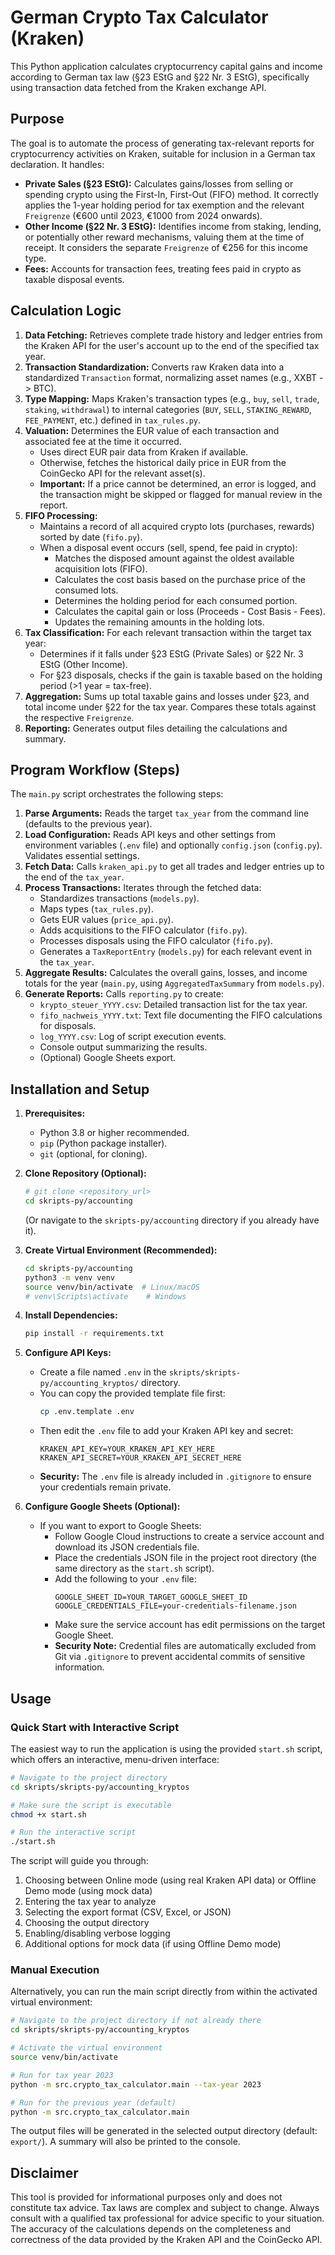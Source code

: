 # German Crypto Tax Calculator (Kraken)

This Python application calculates cryptocurrency capital gains and income according to German tax law (§23 EStG and §22 Nr. 3 EStG), specifically using transaction data fetched from the Kraken exchange API.

## Purpose

The goal is to automate the process of generating tax-relevant reports for cryptocurrency activities on Kraken, suitable for inclusion in a German tax declaration. It handles:

*   **Private Sales (§23 EStG):** Calculates gains/losses from selling or spending crypto using the First-In, First-Out (FIFO) method. It correctly applies the 1-year holding period for tax exemption and the relevant `Freigrenze` (€600 until 2023, €1000 from 2024 onwards).
*   **Other Income (§22 Nr. 3 EStG):** Identifies income from staking, lending, or potentially other reward mechanisms, valuing them at the time of receipt. It considers the separate `Freigrenze` of €256 for this income type.
*   **Fees:** Accounts for transaction fees, treating fees paid in crypto as taxable disposal events.

## Calculation Logic

1.  **Data Fetching:** Retrieves complete trade history and ledger entries from the Kraken API for the user's account up to the end of the specified tax year.
2.  **Transaction Standardization:** Converts raw Kraken data into a standardized `Transaction` format, normalizing asset names (e.g., XXBT -> BTC).
3.  **Type Mapping:** Maps Kraken's transaction types (e.g., `buy`, `sell`, `trade`, `staking`, `withdrawal`) to internal categories (`BUY`, `SELL`, `STAKING_REWARD`, `FEE_PAYMENT`, etc.) defined in `tax_rules.py`.
4.  **Valuation:** Determines the EUR value of each transaction and associated fee at the time it occurred.
    *   Uses direct EUR pair data from Kraken if available.
    *   Otherwise, fetches the historical daily price in EUR from the CoinGecko API for the relevant asset(s).
    *   **Important:** If a price cannot be determined, an error is logged, and the transaction might be skipped or flagged for manual review in the report.
5.  **FIFO Processing:**
    *   Maintains a record of all acquired crypto lots (purchases, rewards) sorted by date (`fifo.py`).
    *   When a disposal event occurs (sell, spend, fee paid in crypto):
        *   Matches the disposed amount against the oldest available acquisition lots (FIFO).
        *   Calculates the cost basis based on the purchase price of the consumed lots.
        *   Determines the holding period for each consumed portion.
        *   Calculates the capital gain or loss (Proceeds - Cost Basis - Fees).
        *   Updates the remaining amounts in the holding lots.
6.  **Tax Classification:** For each relevant transaction within the target tax year:
    *   Determines if it falls under §23 EStG (Private Sales) or §22 Nr. 3 EStG (Other Income).
    *   For §23 disposals, checks if the gain is taxable based on the holding period (>1 year = tax-free).
7.  **Aggregation:** Sums up total taxable gains and losses under §23, and total income under §22 for the tax year. Compares these totals against the respective `Freigrenze`.
8.  **Reporting:** Generates output files detailing the calculations and summary.

## Program Workflow (Steps)

The `main.py` script orchestrates the following steps:

1.  **Parse Arguments:** Reads the target `tax_year` from the command line (defaults to the previous year).
2.  **Load Configuration:** Reads API keys and other settings from environment variables (`.env` file) and optionally `config.json` (`config.py`). Validates essential settings.
3.  **Fetch Data:** Calls `kraken_api.py` to get all trades and ledger entries up to the end of the `tax_year`.
4.  **Process Transactions:** Iterates through the fetched data:
    *   Standardizes transactions (`models.py`).
    *   Maps types (`tax_rules.py`).
    *   Gets EUR values (`price_api.py`).
    *   Adds acquisitions to the FIFO calculator (`fifo.py`).
    *   Processes disposals using the FIFO calculator (`fifo.py`).
    *   Generates a `TaxReportEntry` (`models.py`) for each relevant event in the `tax_year`.
5.  **Aggregate Results:** Calculates the overall gains, losses, and income totals for the year (`main.py`, using `AggregatedTaxSummary` from `models.py`).
6.  **Generate Reports:** Calls `reporting.py` to create:
    *   `krypto_steuer_YYYY.csv`: Detailed transaction list for the tax year.
    *   `fifo_nachweis_YYYY.txt`: Text file documenting the FIFO calculations for disposals.
    *   `log_YYYY.csv`: Log of script execution events.
    *   Console output summarizing the results.
    *   (Optional) Google Sheets export.

## Installation and Setup

1.  **Prerequisites:**
    *   Python 3.8 or higher recommended.
    *   `pip` (Python package installer).
    *   `git` (optional, for cloning).

2.  **Clone Repository (Optional):**
    ```bash
    # git clone <repository_url>
    cd skripts-py/accounting
    ```
    (Or navigate to the `skripts-py/accounting` directory if you already have it).

3.  **Create Virtual Environment (Recommended):**
    ```bash
    cd skripts-py/accounting
    python3 -m venv venv
    source venv/bin/activate  # Linux/macOS
    # venv\Scripts\activate    # Windows
    ```

4.  **Install Dependencies:**
    ```bash
    pip install -r requirements.txt
    ```

5.  **Configure API Keys:**
    *   Create a file named `.env` in the `skripts/skripts-py/accounting_kryptos/` directory.
    *   You can copy the provided template file first:
        ```bash
        cp .env.template .env
        ```
    *   Then edit the `.env` file to add your Kraken API key and secret:
        ```dotenv
        KRAKEN_API_KEY=YOUR_KRAKEN_API_KEY_HERE
        KRAKEN_API_SECRET=YOUR_KRAKEN_API_SECRET_HERE
        ```
    *   **Security:** The `.env` file is already included in `.gitignore` to ensure your credentials remain private.

6.  **Configure Google Sheets (Optional):**
    *   If you want to export to Google Sheets:
        *   Follow Google Cloud instructions to create a service account and download its JSON credentials file.
        *   Place the credentials JSON file in the project root directory (the same directory as the `start.sh` script).
        *   Add the following to your `.env` file:
            ```dotenv
            GOOGLE_SHEET_ID=YOUR_TARGET_GOOGLE_SHEET_ID
            GOOGLE_CREDENTIALS_FILE=your-credentials-filename.json
            ```
        *   Make sure the service account has edit permissions on the target Google Sheet.
        *   **Security Note:** Credential files are automatically excluded from Git via `.gitignore` to prevent accidental commits of sensitive information.

## Usage

### Quick Start with Interactive Script

The easiest way to run the application is using the provided `start.sh` script, which offers an interactive, menu-driven interface:

```bash
# Navigate to the project directory
cd skripts/skripts-py/accounting_kryptos

# Make sure the script is executable
chmod +x start.sh

# Run the interactive script
./start.sh
```

The script will guide you through:
1. Choosing between Online mode (using real Kraken API data) or Offline Demo mode (using mock data)
2. Entering the tax year to analyze
3. Selecting the export format (CSV, Excel, or JSON)
4. Choosing the output directory
5. Enabling/disabling verbose logging
6. Additional options for mock data (if using Offline Demo mode)

### Manual Execution

Alternatively, you can run the main script directly from within the activated virtual environment:

```bash
# Navigate to the project directory if not already there
cd skripts/skripts-py/accounting_kryptos

# Activate the virtual environment
source venv/bin/activate

# Run for tax year 2023
python -m src.crypto_tax_calculator.main --tax-year 2023

# Run for the previous year (default)
python -m src.crypto_tax_calculator.main
```

The output files will be generated in the selected output directory (default: `export/`). A summary will also be printed to the console.

## Disclaimer

This tool is provided for informational purposes only and does not constitute tax advice. Tax laws are complex and subject to change. Always consult with a qualified tax professional for advice specific to your situation. The accuracy of the calculations depends on the completeness and correctness of the data provided by the Kraken API and the CoinGecko API.
